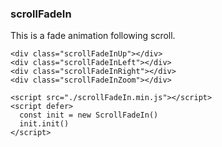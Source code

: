 ### scrollFadeIn
This is a fade animation following scroll.
```
<div class="scrollFadeInUp"></div>
<div class="scrollFadeInLeft"></div>
<div class="scrollFadeInRight"></div>
<div class="scrollFadeInZoom"></div>
```
```
<script src="./scrollFadeIn.min.js"></script>
<script defer>
  const init = new ScrollFadeIn()
  init.init()
</script>
````